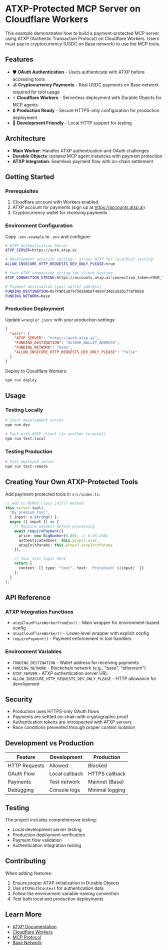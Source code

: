 # ATXP-Protected MCP Server on Cloudflare Workers

This example demonstrates how to build a payment-protected MCP server using ATXP (Authentic Transaction Protocol) on Cloudflare Workers. Users must pay in cryptocurrency (USDC on Base network) to use the MCP tools.

## Features

- 🛡️ **OAuth Authentication** - Users authenticate with ATXP before accessing tools
- 💰 **Cryptocurrency Payments** - Real USDC payments on Base network required for tool usage
- ⚡ **Cloudflare Workers** - Serverless deployment with Durable Objects for MCP agents
- 🔒 **Production Ready** - Secure HTTPS-only configuration for production deployment
- 🧪 **Development Friendly** - Local HTTP support for testing

## Architecture

- **Main Worker**: Handles ATXP authentication and OAuth challenges
- **Durable Objects**: Isolated MCP agent instances with payment protection
- **ATXP Integration**: Seamless payment flow with on-chain settlement

## Getting Started

### Prerequisites

1. Cloudflare account with Workers enabled
2. ATXP account for payments (sign up at https://accounts.atxp.ai)
3. Cryptocurrency wallet for receiving payments

### Environment Configuration

Copy `.env.example` to `.env` and configure:

```bash
# ATXP Authentication Server
ATXP_SERVER=https://auth.atxp.ai

# Development security setting - allows HTTP for localhost testing
ALLOW_INSECURE_HTTP_REQUESTS_DEV_ONLY_PLEASE=true

# Your ATXP connection string for client testing
ATXP_CONNECTION_STRING=https://accounts.atxp.ai?connection_token=YOUR_TOKEN

# Payment destination (your wallet address)
FUNDING_DESTINATION=0x7F9D1a879750168b8f4A59734B1262D1778fDB5A
FUNDING_NETWORK=base
```

### Production Deployment

Update `wrangler.jsonc` with your production settings:

```json
{
  "vars": {
    "ATXP_SERVER": "https://auth.atxp.ai",
    "FUNDING_DESTINATION": "0xYOUR_WALLET_ADDRESS",
    "FUNDING_NETWORK": "base",
    "ALLOW_INSECURE_HTTP_REQUESTS_DEV_ONLY_PLEASE": "false"
  }
}
```

Deploy to Cloudflare Workers:

```bash
npm run deploy
```

## Usage

### Testing Locally

```bash
# Start development server
npm run dev

# Test with ATXP client (in another terminal)
npm run test:local
```

### Testing Production

```bash
# Test deployed server
npm run test:remote
```

## Creating Your Own ATXP-Protected Tools

Add payment-protected tools in `src/index.ts`:

```typescript
// Add to MyMCP class init() method
this.server.tool(
  "my_premium_tool",
  { input: z.string() },
  async ({ input }) => {
    // Require payment before processing
    await requirePayment({ 
      price: new BigNumber(0.05), // 0.05 USDC
      authenticatedUser: this.props?.user,
      atxpInitParams: this.props?.atxpInitParams
    });

    // Your tool logic here
    return {
      content: [{ type: "text", text: `Processed: ${input}` }]
    };
  }
);
```

## API Reference

### ATXP Integration Functions

- `atxpCloudflareWorkerFromEnv()` - Main wrapper for environment-based config
- `atxpCloudflareWorker()` - Lower-level wrapper with explicit config
- `requirePayment()` - Payment enforcement in tool handlers

### Environment Variables

- `FUNDING_DESTINATION` - Wallet address for receiving payments
- `FUNDING_NETWORK` - Blockchain network (e.g., "base", "ethereum")
- `ATXP_SERVER` - ATXP authentication server URL
- `ALLOW_INSECURE_HTTP_REQUESTS_DEV_ONLY_PLEASE` - HTTP allowance for development

## Security

- Production uses HTTPS-only OAuth flows
- Payments are settled on-chain with cryptographic proof
- Authentication tokens are introspected with ATXP servers
- Race conditions prevented through proper context isolation

## Development vs Production

| Feature | Development | Production |
|---------|-------------|------------|
| HTTP Requests | Allowed | Blocked |
| OAuth Flow | Local callback | HTTPS callback |
| Payments | Test network | Mainnet (Base) |
| Debugging | Console logs | Minimal logging |

## Testing

The project includes comprehensive testing:

- Local development server testing
- Production deployment verification  
- Payment flow validation
- Authentication integration testing

## Contributing

When adding features:

1. Ensure proper ATXP initialization in Durable Objects
2. Use `ATXPAuthContext` for authentication data
3. Follow the environment variable naming convention
4. Test both local and production deployments

## Learn More

- [ATXP Documentation](https://docs.atxp.ai)
- [Cloudflare Workers](https://developers.cloudflare.com/workers/)
- [MCP Protocol](https://modelcontextprotocol.io/)
- [Base Network](https://base.org/)
